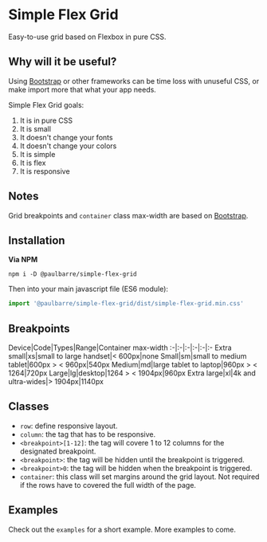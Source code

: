 # Simple Flex Grid

Easy-to-use grid based on Flexbox in pure CSS.

## Why will it be useful?

Using [Bootstrap](https://getbootstrap.com/docs/4.3/layout/grid/) or other frameworks can be time loss with unuseful CSS, or make import more that what your app needs.

Simple Flex Grid goals:

1. It is in pure CSS
2. It is small
3. It doesn't change your fonts
4. It doesn't change your colors
5. It is simple
6. It is flex
7. It is responsive

## Notes

Grid breakpoints and `container` class max-width are based on [Bootstrap](https://getbootstrap.com/docs/4.3/layout/grid/).

## Installation

**Via NPM**

```
npm i -D @paulbarre/simple-flex-grid
```

Then into your main javascript file (ES6 module):

```js
import '@paulbarre/simple-flex-grid/dist/simple-flex-grid.min.css'
```

## Breakpoints

Device|Code|Types|Range|Container max-width
:-|:-|:-|:-|:-|:-
Extra small|xs|small to large handset|< 600px|none
Small|sm|small to medium tablet|600px > < 960px|540px
Medium|md|large tablet to laptop|960px > < 1264|720px
Large|lg|desktop|1264 > < 1904px|960px
Extra large|xl|4k and ultra-wides|> 1904px|1140px

## Classes

* `row`: define responsive layout.
* `column`: the tag that has to be responsive.
* `<breakpoint>[1-12]`: the tag will covere 1 to 12 columns for the designated breakpoint.
* `<breakpoint>`: the tag will be hidden until the breakpoint is triggered.
* `<breakpoint>0`: the tag will be hidden when the breakpoint is triggered.
* `container`: this class will set margins around the grid layout. Not required if the rows have to covered the full width of the page.

## Examples

Check out the `examples` for a short example. More examples to come.